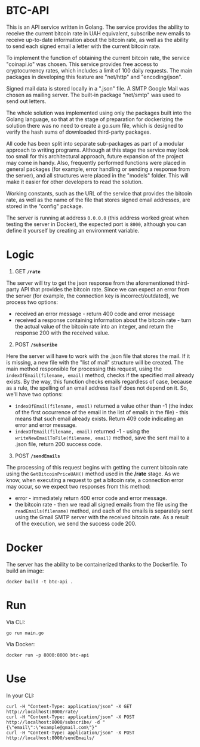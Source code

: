 # BTC-API

This is an API service written in Golang. The service provides the ability to receive the current bitcoin rate in UAH equivalent, subscribe new emails to receive up-to-date information about the bitcoin rate, as well as the ability to send each signed email a letter with the current bitcoin rate.

To implement the function of obtaining the current bitcoin rate, the service "coinapi.io" was chosen. This service provides free access to cryptocurrency rates, which includes a limit of 100 daily requests. The main packages in developing this feature are "net/http" and "encoding/json".

Signed mail data is stored locally in a ".json" file. A SMTP Google Mail was chosen as mailing server.
The built-in package "net/smtp" was used to send out letters.

The whole solution was implemented using only the packages built into the Golang language, so that at the stage of preparation for dockerizing the solution there was no need to create a go.sum file, which is designed to verify the hash sums of downloaded third-party packages.

All code has been split into separate sub-packages as part of a modular approach to writing programs. Although at this stage the service may look too small for this architectural approach, future expansion of the project may come in handy. Also, frequently performed functions were placed in general packages (for example, error handling or sending a response from the server), and all structures were placed in the "models" folder. This will make it easier for other developers to read the solution.

Working constants, such as the URL of the service that provides the bitcoin rate, as well as the name of the file that stores signed email addresses, are stored in the "config" package.

The server is running at address `0.0.0.0` (this address worked great when testing the server in Docker), the expected port is `8000`, although you can define it yourself by creating an environment variable.

# Logic

1. GET **`/rate`**

The server will try to get the json response from the aforementioned third-party API that provides the bitcoin rate. Since we can expect an error from the server (for example, the connection key is incorrect/outdated), we process two options:
  - received an error message - return 400 code and error message
  - received a response containing information about the bitcoin rate - turn the actual value of the bitcoin rate into an integer, and return the response 200 with the received value.

2. POST **`/subscribe`**

Here the server will have to work with the .json file that stores the mail. If it is missing, a new file with the "list of mail" structure will be created. The main method responsible for processing this request, using the `indexOfEmail(filename, email)` method, checks if the specified mail already exists. By the way, this function checks emails regardless of case, because as a rule, the spelling of an email address itself does not depend on it. So, we'll have two options:
  - `indexOfEmail(filename, email)` returned a value other than -1 (the index of the first occurrence of the email in the list of emails in the file) - this means that such email already exists. Return 409 code indicating an error and error message.
  - `indexOfEmail(filename, email)` returned -1 - using the `writeNewEmailToFile(filename, email)` method, save the sent mail to a .json file, return 200 success code.

3. POST **`/sendEmails`**

The processing of this request begins with getting the current bitcoin rate using the `GetBitcoinPriceUAH()` method used in the **/rate** stage. As we know, when executing a request to get a bitcoin rate, a connection error may occur, so we expect two responses from this method:
  - error - immediately return 400 error code and error message.
  - the bitcoin rate - then we read all signed emails from the file using the `readEmails(filename)` method, and each of the emails is separately sent using the Gmail SMTP server with the received bitcoin rate. As a result of the execution, we send the success code 200.

# Docker

The server has the ability to be containerized thanks to the Dockerfile. To build an image:

`docker build -t btc-api .`

# Run

Via CLI:

`go run main.go`

Via Docker:

`docker run -p 8000:8000 btc-api`

# Use

In your CLI:

```
curl -H "Content-Type: application/json" -X GET http://localhost:8000/rate/
curl -H "Content-Type: application/json" -X POST http://localhost:8000/subscribe/ -d "{\"email\":\"example@gmail.com\"}"
curl -H "Content-Type: application/json" -X POST http://localhost:8000/sendEmails/
```
